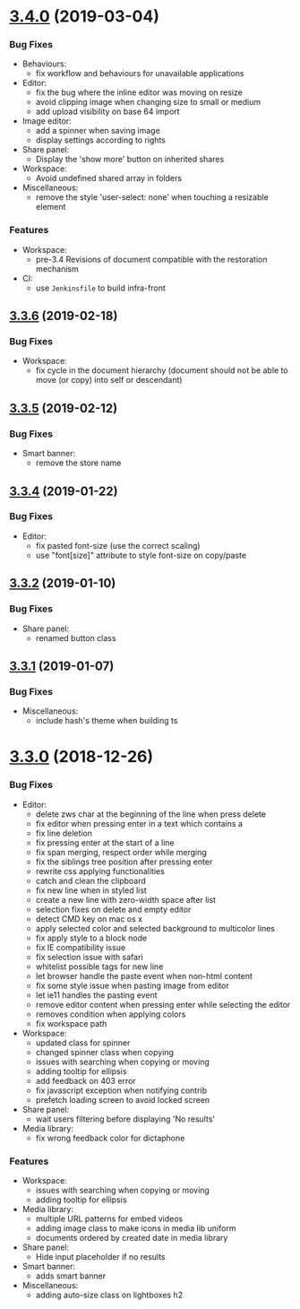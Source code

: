 # [3.4.0](https://github.com/entcore/entcore/compare/3.3.6...3.4.0) (2019-03-04)


### Bug Fixes

* Behaviours:
    * fix workflow and behaviours for unavailable applications
* Editor:
    * fix the bug where the inline editor was moving on resize
    * avoid clipping image when changing size to small or medium
    * add upload visibility on base 64 import
* Image editor:
    * add a spinner when saving image
    * display settings according to rights
* Share panel:
    * Display the 'show more' button on inherited shares
* Workspace:
    * Avoid undefined shared array in folders
* Miscellaneous:
    * remove the style 'user-select: none' when touching a resizable element


### Features

* Workspace:
    * pre-3.4 Revisions of document compatible with the restoration mechanism
* CI:
    * use `Jenkinsfile` to build infra-front



## [3.3.6](https://github.com/entcore/entcore/compare/3.3.5...3.3.6) (2019-02-18)


### Bug Fixes


* Workspace:
    * fix cycle in the document hierarchy (document should not be able to move (or copy) into self or descendant)


## [3.3.5](https://github.com/entcore/entcore/compare/3.3.4...3.3.5) (2019-02-12)


### Bug Fixes

* Smart banner:
    * remove the store name



## [3.3.4](https://github.com/entcore/entcore/compare/3.3.2...3.3.4) (2019-01-22)


### Bug Fixes

* Editor:
    * fix pasted font-size (use the correct scaling)
    * use "font[size]" attribute to style font-size on copy/paste



## [3.3.2](https://github.com/entcore/entcore/compare/3.3.1...3.3.2) (2019-01-10)


### Bug Fixes

* Share panel:
    * renamed button class


## [3.3.1](https://github.com/entcore/entcore/compare/3.3.0...3.3.1) (2019-01-07)


### Bug Fixes

* Miscellaneous:
    * include hash's theme when building ts


# [3.3.0](https://github.com/entcore/entcore/compare/2.3.3...3.3.0) (2018-12-26)


### Bug Fixes

* Editor:
    * delete zws char at the beginning of the line when press delete
    * fix editor when pressing enter in a text which contains a <br>
    * fix line deletion
    * fix pressing enter at the start of a line
    * fix span merging, respect order while merging
    * fix the siblings tree position after pressing enter
    * rewrite css applying functionalities
    * catch and clean the clipboard
    * fix new line when in styled list
    * create a new line with zero-width space after list
    * selection fixes on delete and empty editor
    * detect CMD key on mac os x
    * apply selected color and selected background to multicolor lines
    * fix apply style to a block node
    * fix IE compatibility issue
    * fix selection issue with safari
    * whitelist possible tags for new line
    * let browser handle the paste event when non-html content
    * fix some style issue when pasting image from editor
    * let ie11 handles the pasting event
    * remove editor content when pressing enter while selecting the editor
    * removes condition when applying colors
    * fix workspace path
* Workspace:
    * updated class for spinner
    * changed spinner class when copying
    * issues with searching when copying or moving
    * adding tooltip for ellipsis
    * add feedback on 403 error
    * fix javascript exception when notifying contrib
    * prefetch loading screen to avoid locked screen
* Share panel:
    * wait users filtering before displaying 'No results'
* Media library:
    * fix wrong feedback color for dictaphone
    
    
### Features


* Workspace:
    * issues with searching when copying or moving
    * adding tooltip for ellipsis
* Media library:
    * multiple URL patterns for embed videos
    * adding image class to make icons in media lib uniform
    * documents ordered by created date in media library
* Share panel:
    *  Hide input placeholder if no results
* Smart banner:
    * adds smart banner
* Miscellaneous:
    * adding auto-size class on lightboxes h2